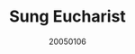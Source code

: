 ---
title: Sung Eucharist
layout: default
details: false
venue: "St John's, Smith Square"
date: 20050106
description: Experience a moving Sung Eucharist at St John's Smith Square, featuring choral music and liturgy in a beautiful setting. Join us for a special service.
---